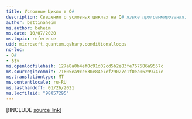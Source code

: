 ```yaml
---
title: Условные Циклы в Q#
description: Сведения о условных циклах на Q# языке программирования.
author: bettinaheim
ms.author: beheim
ms.date: 10/07/2020
ms.topic: reference
uid: microsoft.quantum.qsharp.conditionalloops
no-loc:
- Q#
- $$v
ms.openlocfilehash: 127a8a0b4ef0c91d02cd5b2e83fe767586a9557c
ms.sourcegitcommit: 71605ea9cc630e84e7ef29027e1f0ea06299747e
ms.translationtype: MT
ms.contentlocale: ru-RU
ms.lasthandoff: 01/26/2021
ms.locfileid: "98857295"
---
```

<!---
# Conditional loops in Q#
-->

[!INCLUDE [source link](~/includes/qsharp-language/Specifications/Language/2_Statements/ConditionalLoops.md)]
